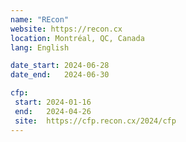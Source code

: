 ```yaml
---
name: "REcon"
website: https://recon.cx
location: Montréal, QC, Canada
lang: English

date_start: 2024-06-28
date_end:   2024-06-30

cfp:
 start: 2024-01-16
 end:   2024-04-26
 site:  https://cfp.recon.cx/2024/cfp
---
```

